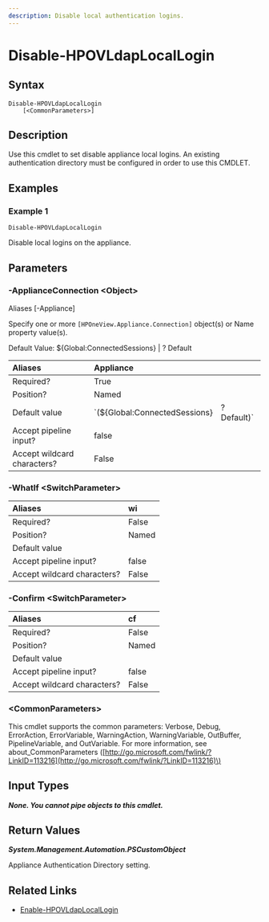 ```yaml
---
description: Disable local authentication logins.
---
```


# Disable-HPOVLdapLocalLogin

## Syntax

```text
Disable-HPOVLdapLocalLogin
    [<CommonParameters>]
```

## Description

Use this cmdlet to set disable appliance local logins. An existing authentication directory must be configured in order to use this CMDLET.

## Examples

### Example 1

```text
Disable-HPOVLdapLocalLogin
```

Disable local logins on the appliance.

## Parameters

### -ApplianceConnection &lt;Object&gt;

Aliases \[-Appliance\]

Specify one or more `[HPOneView.Appliance.Connection]` object\(s\) or Name property value\(s\).

Default Value: ${Global:ConnectedSessions} \| ? Default

| Aliases | Appliance |  |
| :--- | :--- | :--- |
| Required? | True |  |
| Position? | Named |  |
| Default value | \`\(${Global:ConnectedSessions} | ? Default\)\` |
| Accept pipeline input? | false |  |
| Accept wildcard characters? | False |  |

### -WhatIf &lt;SwitchParameter&gt;

| Aliases | wi |
| :--- | :--- |
| Required? | False |
| Position? | Named |
| Default value |  |
| Accept pipeline input? | false |
| Accept wildcard characters? | False |

### -Confirm &lt;SwitchParameter&gt;

| Aliases | cf |
| :--- | :--- |
| Required? | False |
| Position? | Named |
| Default value |  |
| Accept pipeline input? | false |
| Accept wildcard characters? | False |

### &lt;CommonParameters&gt;

This cmdlet supports the common parameters: Verbose, Debug, ErrorAction, ErrorVariable, WarningAction, WarningVariable, OutBuffer, PipelineVariable, and OutVariable. For more information, see about\_CommonParameters \([http://go.microsoft.com/fwlink/?LinkID=113216](http://go.microsoft.com/fwlink/?LinkID=113216)\)

## Input Types

_**None. You cannot pipe objects to this cmdlet.**_

## Return Values

_**System.Management.Automation.PSCustomObject**_

Appliance Authentication Directory setting.

## Related Links

* [Enable-HPOVLdapLocalLogin](enable-hpovldaplocallogin.md)

